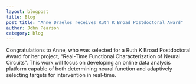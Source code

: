 ```yaml
---
layout: blogpost
title: Blog
post_title: "Anne Draelos receives Ruth K Broad Postdoctoral Award"
author: John Pearson
category: blog
---
```

Congratulations to Anne, who was selected for a Ruth K Broad Postdoctoral Award for her project, “Real-Time Functional Characterization of Neural Circuits”. This work will focus on developing an online data analysis platform capable of both determining neural function and adaptively selecting targets for intervention in real-time. 

